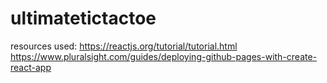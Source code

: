 # ultimatetictactoe

resources used:
https://reactjs.org/tutorial/tutorial.html  
https://www.pluralsight.com/guides/deploying-github-pages-with-create-react-app  

